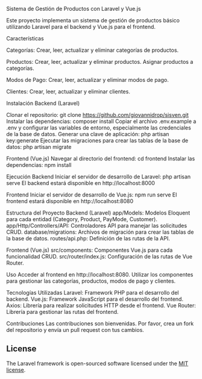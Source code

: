 Sistema de Gestión de Productos con Laravel y Vue.js

Este proyecto implementa un sistema de gestión de productos básico utilizando Laravel para el backend y Vue.js para el frontend.

Características

Categorías:
Crear, leer, actualizar y eliminar categorías de productos.

Productos:
Crear, leer, actualizar y eliminar productos.
Asignar productos a categorías.

Modos de Pago:
Crear, leer, actualizar y eliminar modos de pago.

Clientes:
Crear, leer, actualizar y eliminar clientes.

Instalación
Backend (Laravel)

Clonar el repositorio: git clone https://github.com/giovannidrop/sisven.git
Instalar las dependencias: composer install
Copiar el archivo .env.example a .env y configurar las variables de entorno, especialmente las credenciales de la base de datos.
Generar una clave de aplicación: php artisan key:generate
Ejecutar las migraciones para crear las tablas de la base de datos: php artisan migrate

Frontend (Vue.js)
Navegar al directorio del frontend: cd frontend
Instalar las dependencias: npm install

Ejecución
Backend
Iniciar el servidor de desarrollo de Laravel: php artisan serve
El backend estará disponible en http://localhost:8000

Frontend
Iniciar el servidor de desarrollo de Vue.js: npm run serve
El frontend estará disponible en http://localhost:8080

Estructura del Proyecto
Backend (Laravel)
app/Models: Modelos Eloquent para cada entidad (Category, Product, PayMode, Customer).
app/Http/Controllers/API: Controladores API para manejar las solicitudes CRUD.
database/migrations: Archivos de migración para crear las tablas de la base de datos.
routes/api.php: Definición de las rutas de la API.

Frontend (Vue.js)
src/components: Componentes Vue.js para cada funcionalidad CRUD.
src/router/index.js: Configuración de las rutas de Vue Router.

Uso
Acceder al frontend en http://localhost:8080.
Utilizar los componentes para gestionar las categorías, productos, modos de pago y clientes.

Tecnologías Utilizadas
Laravel: Framework PHP para el desarrollo del backend.
Vue.js: Framework JavaScript para el desarrollo del frontend.
Axios: Librería para realizar solicitudes HTTP desde el frontend.
Vue Router: Librería para gestionar las rutas del frontend.

Contribuciones
Las contribuciones son bienvenidas. Por favor, crea un fork del repositorio y envía un pull request con tus cambios.

## License

The Laravel framework is open-sourced software licensed under the [MIT license](https://opensource.org/licenses/MIT).
